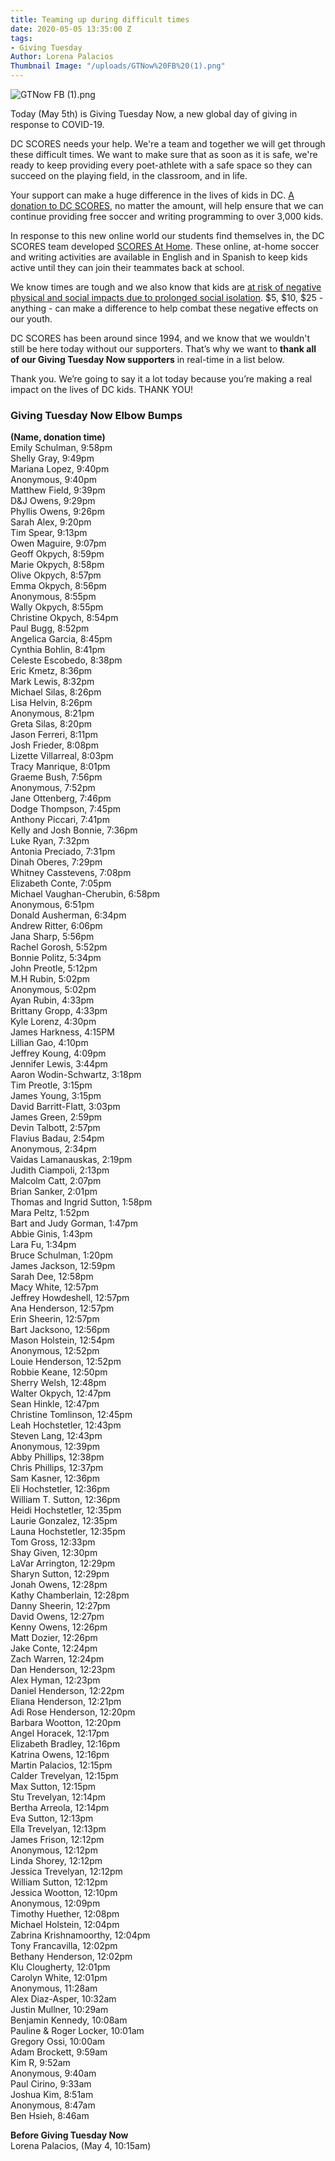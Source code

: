 ```yaml
---
title: Teaming up during difficult times
date: 2020-05-05 13:35:00 Z
tags:
- Giving Tuesday
Author: Lorena Palacios
Thumbnail Image: "/uploads/GTNow%20FB%20(1).png"
---
```


![GTNow FB (1).png](/uploads/GTNow%20FB%20(1).png)

Today (May 5th) is Giving Tuesday Now, a new global day of giving in response to COVID-19. 

DC SCORES needs your help. We're a team and together we will get through these difficult times. We want to make sure that as soon as it is safe, we're ready to keep providing every poet-athlete with a safe space so they can succeed on the playing field, in the classroom, and in life.





Your support can make a huge difference in the lives of kids in DC. [A donation to DC SCORES](https://bit.ly/GTNowSCORES), no matter the amount, will help ensure that we can continue providing free soccer and writing programming to over 3,000 kids.

In response to this new online world our students find themselves in, the DC SCORES team developed [SCORES At Home](https://parents.dcscores.org/at-home-activities?utm_source=DC+SCORES+newsletter&utm_campaign=75a7497b79-GivingTuesdayNow1&utm_medium=email&utm_term=0_e7f56377b5-75a7497b79-49969617). These online, at-home soccer and writing activities are available in English and in Spanish to keep kids active until they can join their teammates back at school.

We know times are tough and we also know that kids are [at risk of negative physical and social impacts due to prolonged social isolation](https://medium.com/@coalition_49468/a-call-to-address-youth-isolation-during-the-covid-19-crisis-38a57753fdb9). $5, $10, $25 - anything - can make a difference to help combat these negative effects on our youth.

DC SCORES has been around since 1994, and we know that we wouldn't still be here today without our supporters. That’s why we want to **thank all of our Giving Tuesday Now supporters** in real-time in a list below.

Thank you. We’re going to say it a lot today because you’re making a real impact on the lives of DC kids. THANK YOU!

### Giving Tuesday Now Elbow Bumps

**(Name, donation time)** <br>
Emily Schulman, 9:58pm <br>
Shelly Gray, 9:49pm <br>
Mariana Lopez, 9:40pm <br>
Anonymous, 9:40pm <br>
Matthew Field, 9:39pm <br>
D&J Owens, 9:29pm <br>
Phyllis Owens, 9:26pm <br>
Sarah Alex, 9:20pm <br>
Tim Spear, 9:13pm <br>
Owen Maguire, 9:07pm <br>
Geoff Okpych, 8:59pm <br>
Marie Okpych, 8:58pm <br>
Olive Okpych, 8:57pm <br>
Emma Okpych, 8:56pm <br>
Anonymous, 8:55pm <br>
Wally Okpych, 8:55pm <br>
Christine Okpych, 8:54pm <br>
Paul Bugg, 8:52pm <br>
Angelica Garcia, 8:45pm <br>
Cynthia Bohlin, 8:41pm <br>
Celeste Escobedo, 8:38pm <br>
Eric Kmetz, 8:36pm <br>
Mark Lewis, 8:32pm <br>
Michael Silas, 8:26pm <br>
Lisa Helvin, 8:26pm <br>
Anonymous, 8:21pm <br>
Greta Silas, 8:20pm <br>
Jason Ferreri, 8:11pm <br>
Josh Frieder, 8:08pm <br>
Lizette Villarreal, 8:03pm <br>
Tracy Manrique, 8:01pm <br>
Graeme Bush, 7:56pm <br>
Anonymous, 7:52pm <br>
Jane Ottenberg, 7:46pm <br>
Dodge Thompson, 7:45pm <br>
Anthony Piccari, 7:41pm <br>
Kelly and Josh Bonnie, 7:36pm <br>
Luke Ryan, 7:32pm <br>
Antonia Preciado, 7:31pm <br>
Dinah Oberes, 7:29pm <br>
Whitney Casstevens, 7:08pm <br>
Elizabeth Conte, 7:05pm <br>
Michael Vaughan-Cherubin, 6:58pm <br>
Anonymous, 6:51pm <br>
Donald Ausherman, 6:34pm <br>
Andrew Ritter, 6:06pm <br>
Jana Sharp, 5:56pm <br>
Rachel Gorosh, 5:52pm <br>
Bonnie Politz, 5:34pm <br>
John Preotle, 5:12pm <br>
M.H Rubin, 5:02pm <br>
Anonymous, 5:02pm <br>
Ayan Rubin, 4:33pm <br>
Brittany Gropp, 4:33pm <br>
Kyle Lorenz, 4:30pm <br>
James Harkness, 4:15PM <br>
Lillian Gao, 4:10pm <br>
Jeffrey Koung, 4:09pm <br>
Jennifer Lewis, 3:44pm <br>
Aaron Wodin-Schwartz, 3:18pm <br>
Tim Preotle, 3:15pm <br>
James Young, 3:15pm <br>
David Barritt-Flatt, 3:03pm <br>
James Green, 2:59pm <br>
Devin Talbott, 2:57pm <br>
Flavius Badau, 2:54pm <br>
Anonymous, 2:34pm <br>
Vaidas Lamanauskas, 2:19pm <br>
Judith Ciampoli, 2:13pm <br>
Malcolm Catt, 2:07pm <br>
Brian Sanker, 2:01pm <br>
Thomas and Ingrid Sutton, 1:58pm <br>
Mara Peltz, 1:52pm <br>
Bart and Judy Gorman, 1:47pm <br>
Abbie Ginis, 1:43pm <br>
Lara Fu, 1:34pm <br>
Bruce Schulman, 1:20pm <br>
James Jackson, 12:59pm <br>
Sarah Dee, 12:58pm <br>
Macy White, 12:57pm <br>
Jeffrey Howdeshell, 12:57pm <br>
Ana Henderson, 12:57pm <br>
Erin Sheerin, 12:57pm <br>
Bart Jacksono, 12:56pm <br>
Mason Holstein, 12:54pm <br>
Anonymous, 12:52pm <br>
Louie Henderson, 12:52pm <br>
Robbie Keane, 12:50pm <br>
Sherry Welsh, 12:48pm <br>
Walter Okpych, 12:47pm <br>
Sean Hinkle, 12:47pm <br>
Christine Tomlinson, 12:45pm <br>
Leah Hochstetler, 12:43pm <br>
Steven Lang, 12:43pm <br>
Anonymous, 12:39pm <br>
Abby Phillips, 12:38pm <br>
Chris Phillips, 12:37pm <br>
Sam Kasner, 12:36pm <br>
Eli Hochstetler, 12:36pm <br>
William T. Sutton, 12:36pm <br>
Heidi Hochstetler, 12:35pm <br>
Laurie Gonzalez, 12:35pm <br>
Launa Hochstetler, 12:35pm <br>
Tom Gross, 12:33pm <br>
Shay Given, 12:30pm <br>
LaVar Arrington, 12:29pm <br>
Sharyn Sutton, 12:29pm <br>
Jonah Owens, 12:28pm <br>
Kathy Chamberlain, 12:28pm <br>
Danny Sheerin, 12:27pm <br>
David Owens, 12:27pm <br>
Kenny Owens, 12:26pm <br>
Matt Dozier, 12:26pm <br>
Jake Conte, 12:24pm <br>
Zach Warren, 12:24pm <br>
Dan Henderson, 12:23pm <br>
Alex Hyman, 12:23pm <br>
Daniel Henderson, 12:22pm <br>
Eliana Henderson, 12:21pm <br>
Adi Rose Henderson, 12:20pm <br>
Barbara Wootton, 12:20pm <br>
Angel Horacek, 12:17pm <br>
Elizabeth Bradley, 12:16pm <br>
Katrina Owens, 12:16pm <br>
Martin Palacios, 12:15pm <br>
Calder Trevelyan, 12:15pm <br>
Max Sutton, 12:15pm <br>
Stu Trevelyan, 12:14pm <br>
Bertha Arreola, 12:14pm <br>
Eva Sutton, 12:13pm <br>
Ella Trevelyan, 12:13pm <br>
James Frison, 12:12pm <br>
Anonymous, 12:12pm <br>
Linda Shorey, 12:12pm <br>
Jessica Trevelyan, 12:12pm <br>
William Sutton, 12:12pm <br>
Jessica Wootton, 12:10pm <br>
Anonymous, 12:09pm <br>
Timothy Huether, 12:08pm <br>
Michael Holstein, 12:04pm <br>
Zabrina Krishnamoorthy, 12:04pm <br>
Tony Francavilla, 12:02pm <br>
Bethany Henderson, 12:02pm <br>
Klu Clougherty, 12:01pm <br>
Carolyn White, 12:01pm <br>
Anonymous, 11:28am <br>
Alex Diaz-Asper, 10:32am <br>
Justin Mullner, 10:29am <br>
Benjamin Kennedy, 10:08am <br>
Pauline & Roger Locker, 10:01am <br>
Gregory Ossi, 10:00am <br>
Adam Brockett, 9:59am <br>
Kim R, 9:52am <br>
Anonymous, 9:40am <br>
Paul Cirino, 9:33am <br>
Joshua Kim, 8:51am <br>
Anonymous, 8:47am <br>
Ben Hsieh, 8:46am <br>

**Before Giving Tuesday Now** <br>
Lorena Palacios, (May 4, 10:15am)
